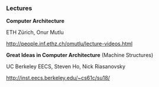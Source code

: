 ### Lectures

**Computer Architecture**

ETH Zürich, Onur Mutlu

<http://people.inf.ethz.ch/omutlu/lecture-videos.html>

**Great Ideas in Computer Architecture** (Machine Structures)

UC Berkeley EECS, Steven Ho, Nick Riasanovsky 

<http://inst.eecs.berkeley.edu/~cs61c/su18/>
